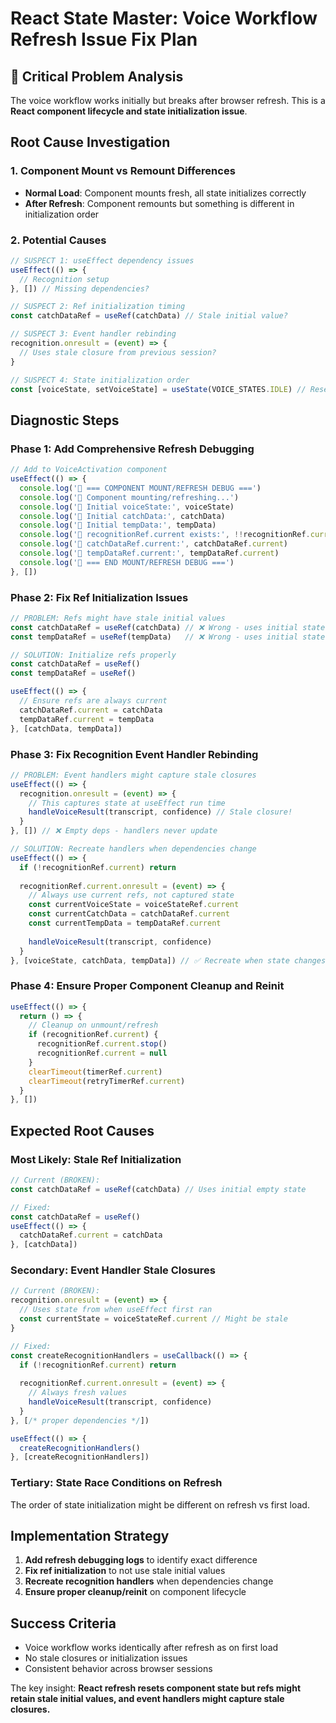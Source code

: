 # React State Master: Voice Workflow Refresh Issue Fix Plan

## 🚨 Critical Problem Analysis
The voice workflow works initially but breaks after browser refresh. This is a **React component lifecycle and state initialization issue**.

## Root Cause Investigation

### 1. **Component Mount vs Remount Differences**
- **Normal Load**: Component mounts fresh, all state initializes correctly
- **After Refresh**: Component remounts but something is different in initialization order

### 2. **Potential Causes**
```javascript
// SUSPECT 1: useEffect dependency issues
useEffect(() => {
  // Recognition setup
}, []) // Missing dependencies?

// SUSPECT 2: Ref initialization timing
const catchDataRef = useRef(catchData) // Stale initial value?

// SUSPECT 3: Event handler rebinding
recognition.onresult = (event) => {
  // Uses stale closure from previous session?
}

// SUSPECT 4: State initialization order
const [voiceState, setVoiceState] = useState(VOICE_STATES.IDLE) // Reset but refs aren't?
```

## Diagnostic Steps

### Phase 1: Add Comprehensive Refresh Debugging
```javascript
// Add to VoiceActivation component
useEffect(() => {
  console.log('🔄 === COMPONENT MOUNT/REFRESH DEBUG ===')
  console.log('🔄 Component mounting/refreshing...')
  console.log('🔄 Initial voiceState:', voiceState)
  console.log('🔄 Initial catchData:', catchData)
  console.log('🔄 Initial tempData:', tempData)
  console.log('🔄 recognitionRef.current exists:', !!recognitionRef.current)
  console.log('🔄 catchDataRef.current:', catchDataRef.current)
  console.log('🔄 tempDataRef.current:', tempDataRef.current)
  console.log('🔄 === END MOUNT/REFRESH DEBUG ===')
}, [])
```

### Phase 2: Fix Ref Initialization Issues
```javascript
// PROBLEM: Refs might have stale initial values
const catchDataRef = useRef(catchData) // ❌ Wrong - uses initial state
const tempDataRef = useRef(tempData)   // ❌ Wrong - uses initial state

// SOLUTION: Initialize refs properly
const catchDataRef = useRef()
const tempDataRef = useRef()

useEffect(() => {
  // Ensure refs are always current
  catchDataRef.current = catchData
  tempDataRef.current = tempData
}, [catchData, tempData])
```

### Phase 3: Fix Recognition Event Handler Rebinding
```javascript
// PROBLEM: Event handlers might capture stale closures
useEffect(() => {
  recognition.onresult = (event) => {
    // This captures state at useEffect run time
    handleVoiceResult(transcript, confidence) // Stale closure!
  }
}, []) // ❌ Empty deps - handlers never update

// SOLUTION: Recreate handlers when dependencies change
useEffect(() => {
  if (!recognitionRef.current) return
  
  recognitionRef.current.onresult = (event) => {
    // Always use current refs, not captured state
    const currentVoiceState = voiceStateRef.current
    const currentCatchData = catchDataRef.current
    const currentTempData = tempDataRef.current
    
    handleVoiceResult(transcript, confidence)
  }
}, [voiceState, catchData, tempData]) // ✅ Recreate when state changes
```

### Phase 4: Ensure Proper Component Cleanup and Reinit
```javascript
useEffect(() => {
  return () => {
    // Cleanup on unmount/refresh
    if (recognitionRef.current) {
      recognitionRef.current.stop()
      recognitionRef.current = null
    }
    clearTimeout(timerRef.current)
    clearTimeout(retryTimerRef.current)
  }
}, [])
```

## Expected Root Causes

### Most Likely: **Stale Ref Initialization**
```javascript
// Current (BROKEN):
const catchDataRef = useRef(catchData) // Uses initial empty state

// Fixed:
const catchDataRef = useRef()
useEffect(() => {
  catchDataRef.current = catchData
}, [catchData])
```

### Secondary: **Event Handler Stale Closures**
```javascript
// Current (BROKEN):
recognition.onresult = (event) => {
  // Uses state from when useEffect first ran
  const currentState = voiceStateRef.current // Might be stale
}

// Fixed:
const createRecognitionHandlers = useCallback(() => {
  if (!recognitionRef.current) return
  
  recognitionRef.current.onresult = (event) => {
    // Always fresh values
    handleVoiceResult(transcript, confidence)
  }
}, [/* proper dependencies */])

useEffect(() => {
  createRecognitionHandlers()
}, [createRecognitionHandlers])
```

### Tertiary: **State Race Conditions on Refresh**
The order of state initialization might be different on refresh vs first load.

## Implementation Strategy

1. **Add refresh debugging logs** to identify exact difference
2. **Fix ref initialization** to not use stale initial values  
3. **Recreate recognition handlers** when dependencies change
4. **Ensure proper cleanup/reinit** on component lifecycle

## Success Criteria
- Voice workflow works identically after refresh as on first load
- No stale closures or initialization issues
- Consistent behavior across browser sessions

The key insight: **React refresh resets component state but refs might retain stale initial values, and event handlers might capture stale closures.**